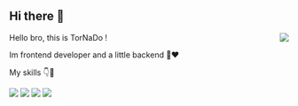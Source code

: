 ## Hi there 👋
<div>
  <img align="right" src="https://camo.githubusercontent.com/5aa97d425985b10197701c74067f1b1a7dc086cc064e1be03ee58f21f78850f3/68747470733a2f2f7777772e63617265657267756964652e636f6d2f6361726565722f77702d636f6e74656e742f75706c6f6164732f323032312f30372f456755782e676966" />
  <p align="left">Hello bro, this is TorNaDo !</p>
  <p>Im frontend developer and a little backend 🤏❤️</p>
  <P>My skills 👇💎</P>
  <img src="https://skillicons.dev/icons?i=html,css,bootstrap,tailwind,js,react" />
  <img src="https://skillicons.dev/icons?i=nextjs,ts,redux" />
  <img src="https://skillicons.dev/icons?i=npm,git,github,figma" />
  <img src="https://skillicons.dev/icons?i=php,mysql" />
</div>
